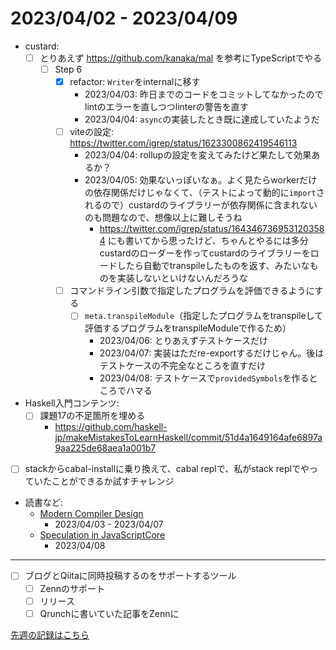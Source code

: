 # 2023/04/02 - 2023/04/09

- custard:
    - [ ] とりあえず <https://github.com/kanaka/mal> を参考にTypeScriptでやる
        - [ ] Step 6
            - [x] refactor: `Writer`をinternalに移す
                - 2023/04/03: 昨日までのコードをコミットしてなかったのでlintのエラーを直しつつlinterの警告を直す
                - 2023/04/04: `async`の実装したとき既に達成していたようだ
            - [ ] viteの設定: <https://twitter.com/igrep/status/1623300862419546113>
                - 2023/04/04: rollupの設定を変えてみたけど果たして効果あるか？
                - 2023/04/05: 効果ないっぽいなぁ。よく見たらworkerだけの依存関係だけじゃなくて、（テストによって動的に`import`されるので）custardのライブラリーが依存関係に含まれないのも問題なので、想像以上に難しそうね
                    - <https://twitter.com/igrep/status/1643467369531203584> にも書いてから思ったけど、ちゃんとやるには多分custardのローダーを作ってcustardのライブラリーをロードしたら自動でtranspileしたものを返す、みたいなものを実装しないといけないんだろうな
            - [ ] コマンドライン引数で指定したプログラムを評価できるようにする
                - [ ] `meta.transpileModule`（指定したプログラムをtranspileして評価するプログラムをtranspileModuleで作るため）
                    - 2023/04/06: とりあえずテストケースだけ
                    - 2023/04/07: 実装はただre-exportするだけじゃん。後はテストケースの不完全なところを直すだけ
                    - 2023/04/08: テストケースで`providedSymbols`を作るところでハマる
- Haskell入門コンテンツ:
    - [ ] 課題17の不足箇所を埋める
        - <https://github.com/haskell-jp/makeMistakesToLearnHaskell/commit/51d4a1649164afe6897a9aa225de68aea1a001b7>
- [ ] stackからcabal-installに乗り換えて、cabal replで、私がstack replでやっていたことができるか試すチャレンジ
- 読書など:
    - [Modern Compiler Design](https://www.springer.com/jp/book/9781461446989)
        - 2023/04/03 - 2023/04/07
    - [Speculation in JavaScriptCore](https://webkit.org/blog/10308/speculation-in-javascriptcore/)
        - 2023/04/08

------

- [ ] ブログとQiitaに同時投稿するのをサポートするツール
    - [ ] Zennのサポート
    - [ ] リリース
    - [ ] Qrunchに書いていた記事をZennに

[先週の記録はこちら](https://github.com/igrep/daily-commits/blob/eb17592fab83c68b527c643ae261039470624fb7/yesterday.md)
